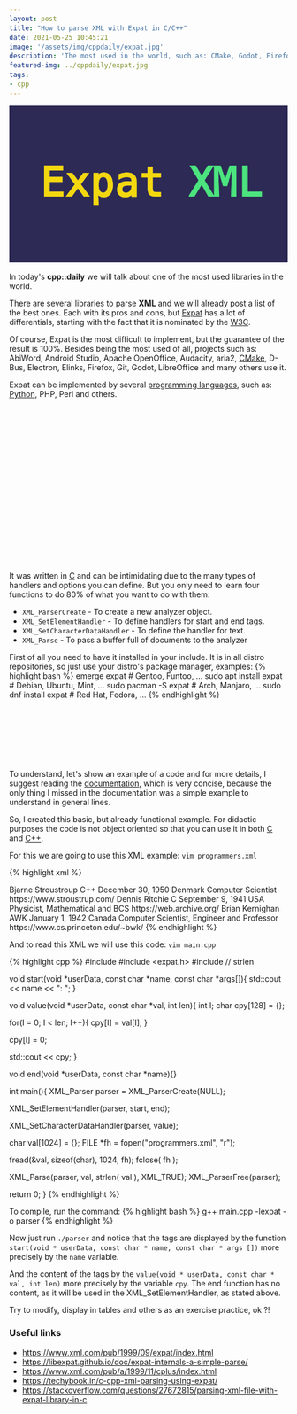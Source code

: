 ```yaml
---
layout: post
title: "How to parse XML with Expat in C/C++"
date: 2021-05-25 10:45:21
image: '/assets/img/cppdaily/expat.jpg'
description: 'The most used in the world, such as: CMake, Godot, Firefox, LibreOffice and others.'
featured-img: ../cppdaily/expat.jpg
tags:
- cpp
---
```


![How to parse XML with Expat in C/C++](/assets/img/cppdaily/expat.jpg)

In today's **cpp::daily** we will talk about one of the most used libraries in the world.

There are several libraries to parse **XML** and we will already post a list of the best ones. Each with its pros and cons, but [Expat](https://libexpat.github.io/) has a lot of differentials, starting with the fact that it is nominated by the [W3C](https://www.w3c.br/).

Of course, Expat is the most difficult to implement, but the guarantee of the result is 100%. Besides being the most used of all, projects such as: AbiWord, Android Studio, Apache OpenOffice, Audacity, aria2, [CMake](https://en.terminalroot.com.br/how-to-compile-your-programs-with-cmake/), D-Bus, Electron, Elinks, Firefox, Git, Godot, LibreOffice and many others use it.

Expat can be implemented by several [programming languages](https://en.terminalroot.com.br/tested-the-performance-of-10-programming-languages/), such as: [Python](https://en.terminalroot.com.br/the-30-best-python-libraries-and-packages-for-beginners/), PHP, Perl and others.

<!-- QUADRADO -->
<script async src="//pagead2.googlesyndication.com/pagead/js/adsbygoogle.js"></script>
<ins class="adsbygoogle"
style="display:inline-block;width:336px;height:280px"
data-ad-client="ca-pub-2838251107855362"
data-ad-slot="5351066970"></ins>
<script>
(adsbygoogle = window.adsbygoogle || []).push({});
</script>

It was written in [C](https://en.terminalroot.com.br/examples-of-functions-fread-fwrite-remove-and-others-in-c/) and can be intimidating due to the many types of handlers and options you can define. But you only need to learn four functions to do 80% of what you want to do with them:

+ `XML_ParserCreate` - To create a new analyzer object.
+ `XML_SetElementHandler` - To define handlers for start and end tags.
+ `XML_SetCharacterDataHandler` - To define the handler for text.
+ `XML_Parse` - To pass a buffer full of documents to the analyzer

First of all you need to have it installed in your include. It is in all distro repositories, so just use your distro's package manager, examples:
{% highlight bash %}
emerge expat # Gentoo, Funtoo, ...
sudo apt install expat # Debian, Ubuntu, Mint, ...
sudo pacman -S expat # Arch, Manjaro, ...
sudo dnf install expat # Red Hat, Fedora, ...
{% endhighlight %}

<!-- LISTA MIN -->
<script async src="//pagead2.googlesyndication.com/pagead/js/adsbygoogle.js"></script>
<ins class="adsbygoogle"
style="display:inline-block;width:730px;height:95px"
data-ad-client="ca-pub-2838251107855362"
data-ad-slot="5351066970"></ins>
<script>
(adsbygoogle = window.adsbygoogle || []).push({});
</script>

To understand, let's show an example of a code and for more details, I suggest reading the [documentation](https://libexpat.github.io/doc/), which is very concise, because the only thing I missed in the documentation was a simple example to understand in general lines.

So, I created this basic, but already functional example. For didactic purposes the code is not object oriented so that you can use it in both [C](https://en.terminalroot.com.br/examples-of-functions-fread-fwrite-remove-and-others-in-c/) and [C++](https://en.terminalroot.com.br/how-to-customize-your-vim-from-zero-to-c-cpp-ubuntu-cinnamon/).

For this we are going to use this XML example: `vim programmers.xml`

{% highlight xml %}
<?xml version="1.0" encoding="UTF-8"?>
<data>
  <programmer>
    <name>Bjarne Stroustroup</name>
    <language>C++</language>
    <birth>December 30, 1950</birth>
    <country>Denmark</country>
    <profession>Computer Scientist</profession>
    <website>https://www.stroustrup.com/</website>
  </programmer>
  <programmer>
    <name>Dennis Ritchie</name>
    <language>C</language>
    <birth>September 9, 1941</birth>
    <country>USA</country>
    <profession>Physicist, Mathematical and BCS</profession>
    <website>https://web.archive.org/</website>
  </programmer>
  <programmer>
    <name>Brian Kernighan</name>
    <language>AWK</language>
    <birth>January 1, 1942</birth>
    <country>Canada</country>
    <profession>Computer Scientist, Engineer and Professor</profession>
    <website>https://www.cs.princeton.edu/~bwk/</website>
  </programmer>
</data>
{% endhighlight %}

And to read this XML we will use this code: `vim main.cpp`

<!-- RETANGULO LARGO 2 -->
<script async src="//pagead2.googlesyndication.com/pagead/js/adsbygoogle.js"></script>
<ins class="adsbygoogle"
style="display:block; text-align:center;"
data-ad-layout="in-article"
data-ad-format="fluid"
data-ad-client="ca-pub-2838251107855362"
data-ad-slot="8549252987"></ins>
<script>
(adsbygoogle = window.adsbygoogle || []).push({});
</script>

{% highlight cpp %}
#include <iostream>
#include <expat.h>
#include <cstring> // strlen
 
void start(void *userData, const char *name, const char *args[]){
   std::cout << name << ": ";
}
 
void value(void *userData, const char *val, int len){
   int I;
   char cpy[128] = {};
   
   for(I = 0; I < len; I++){
      cpy[I] = val[I];
   }

   cpy[I] = 0;
   
   std::cout << cpy;
}
 
void end(void *userData, const char *name){}
 
int main(){
   XML_Parser parser = XML_ParserCreate(NULL);
 
   XML_SetElementHandler(parser, start, end);
   
   XML_SetCharacterDataHandler(parser, value);
   
   char val[1024] = {};
   FILE *fh = fopen("programmers.xml", "r");

   fread(&val, sizeof(char), 1024, fh);
   fclose( fh );

   XML_Parse(parser, val, strlen( val ), XML_TRUE);
   XML_ParserFree(parser);
   
   return 0;
}
{% endhighlight %}

To compile, run the command:
{% highlight bash %}
g++ main.cpp -lexpat -o parser
{% endhighlight %}

Now just run `./parser` and notice that the tags are displayed by the function `start(void * userData, const char * name, const char * args [])` more precisely by the `name` variable.

And the content of the tags by the `value(void * userData, const char * val, int len)` more precisely by the variable `cpy`. The end function has no content, as it will be used in the XML_SetElementHandler, as stated above.

Try to modify, display in tables and others as an exercise practice, ok ?!

### Useful links
+ <https://www.xml.com/pub/1999/09/expat/index.html>
+ <https://libexpat.github.io/doc/expat-internals-a-simple-parse/>
+ <https://www.xml.com/pub/a/1999/11/cplus/index.html>
+ <https://techybook.in/c-cpp-xml-parsing-using-expat/>
+ <https://stackoverflow.com/questions/27672815/parsing-xml-file-with-expat-library-in-c>

